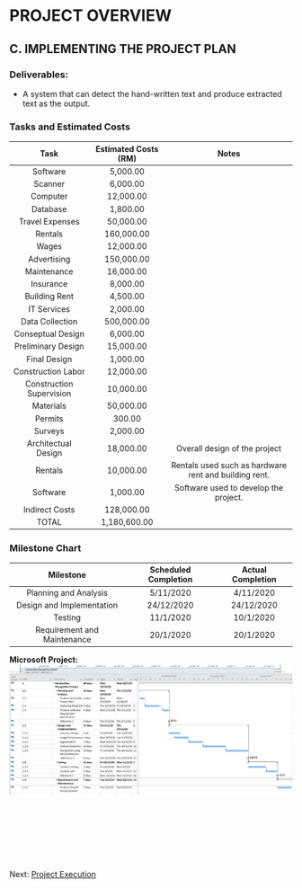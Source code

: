 # PROJECT OVERVIEW
## C. IMPLEMENTING THE PROJECT PLAN
### Deliverables:
- A system that can detect the hand-written text and produce extracted text as the output.

### Tasks and Estimated Costs
|     Task              |        Estimated Costs (RM)    |      Notes       |
|     :---:              |           :---:             |           :---:           |
| Software      | 5,000.00  |               | 
| Scanner   | 6,000.00 |                 |
| Computer | 12,000.00 |                  |
| Database | 1,800.00 |                 |
| Travel Expenses | 50,000.00 |                  |
| Rentals | 160,000.00 |                  |
| Wages | 12,000.00 |                  |
| Advertising | 150,000.00 |                  |
| Maintenance | 16,000.00 |                  |
| Insurance | 8,000.00 |                  |
| Building Rent | 4,500.00 |                  |
| IT Services | 2,000.00 |                  |
| Data Collection | 500,000.00  |                   |
| Conseptual Design | 6,000.00  |                  |
| Preliminary Design | 15,000.00  |                   |
| Final Design | 1,000.00  |                 |
| Construction Labor | 12,000.00  |                   |
| Construction Supervision | 10,000.00  |                   |
| Materials | 50,000.00  |                  |
| Permits | 300.00  |                  |
| Surveys | 2,000.00  |               |
| Architectual Design | 18,000.00  | Overall design of the project  |
| Rentals | 10,000.00  |  Rentals used such as hardware rent and building rent.  |
| Software | 1,000.00  | Software used to develop the project.    |
| Indirect Costs | 128,000.00 |                  |
|  TOTAL      | 1,180,600.00   |      |          

### Milestone Chart
|     Milestone              |       Scheduled Completion     |      Actual Completion       |
|     :---:                   |           :---:             |           :---:           |
|   Planning and Analysis      | 5/11/2020                  | 4/11/2020                | 
|  Design and Implementation   | 24/12/2020                  | 24/12/2020                  |
| Testing                     | 11/1/2020                    | 10/1/2020                  |
| Requirement and Maintenance | 20/1/2020                    | 20/1/2020                  |  

**Microsoft Project:**
![](assets/GanttChart.PNG)

<br><br><br><br><br><br>

Next: [Project Execution](D-Project_Execution.md)
